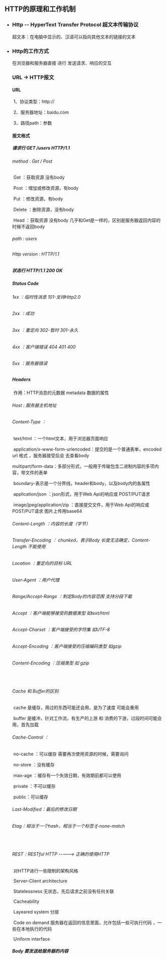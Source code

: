 ## HTTP的原理和工作机制

- ###  Http -- HyperText Transfer Protocol 超文本传输协议

  超文本：在电脑中显示的、汉语可以指向其他文本的链接的文本

- ###  Http的工作方式

  在浏览器和服务器直接 进行 发送请求、响应的交互

  

  ### URL -> HTTP报文

  #### URL

  ​	1、协议类型：http://

  ​	2、服务器地址：baidu.com

  ​	3、路径path：参数

  

  #### 报文格式

  ##### 请求行  GET  /users  HTTP/1.1

  ###### 	method : Get / Post

  ​		Get ：获取资源 没有body

  ​		Post ：增加或修改资源，有body

  ​		Put ：修改资源，有body

  ​		Delete ：删除资源，没有body

  ​		Head ：获取资源 没有body  几乎和Get是一样的，区别是服务器返回内容的时候不返回body 

  ###### 	path : users

  ###### 	Http version : HTTP/1.1

  

  ##### 状态行  HTTP/1.1   200   OK

  

  ##### Status Code

  ###### 	1xx ：临时性消息 101-支持Http2.0

  ###### 	2xx ：成功

  ###### 	3xx ：重定向   302-暂时 301-永久

  ###### 	4xx ：客户端错误 404 401 400

  ###### 	5xx ：服务器错误 

  

  ##### Headers 

  ​	作用：HTTP消息的元数据 metadata 数据的属性

  ###### 	Host : 服务器主机地址

  ###### 	Content-Type ：

  ​			text/html ：一个html文本，用于浏览器页面响应

  ​			application/x-www-form-urlencoded：提交的是一个普通表单，encoded url 格式 ，服务器接受后会																		去查看body

  ​			multipart/form-data：多部分形式，一般用于传输包含二进制内容的多项内容，带文件的表单

  ​												boundary-表示是一个分界线，header和body，以及body内的各属性

  ​			application/json ：json形式，用于Web Api的响应或 POST/PUT请求

  ​			image/jpeg/application/zip ：直接提交文件，用于Web Api的响应或 POST/PUT请求 图片上传用base64

  ###### 	Content-Length ：内容的长度（字节）

  ###### 	Transfer-Encoding ： chunked，表示Body 长度无法确定，Content-Length 不能使用

  ###### 	Location ：重定向的目标 URL

  ###### 	User-Agent ：用户代理

  ######     Range/Accept-Range ：制定Body的内容范围  支持分段下载

  ###### 	Accept ：客户端能够接受的数据类型 如text/html

  ###### 	Accept-Charset ：客户端接受的字符集 如UTF-8

  ###### 	Accept-Encoding ：客户端接受的压缩编码类型 如gzip

  ###### 	Content-Encoding ：压缩类型 如 gzip

  ​	

  ###### 	Cache 和 Buffer的区别

  ​	cache 是缓存，用过的东西可能还会用，是为了速度 可能会重用

  ​	buffer 是缓冲，针对工作流，有生产的上游 和 消费的下游，过段时间可能会用，首先加载

  

  ###### 	Cache-Control ：

  ​	no-cache ：可以缓存 需要再次使用资源的时候，需要询问

  ​	no-store ：没有缓存

  ​	max-age ：缓存有一个失效日期，有效期前都可以使用

  ​	private ：不可以缓存

  ​	public：可以缓存

  

  ###### 	Last-Modified：最后的修改日期

  ###### 	Etag：相当于一个hash，相当于一个标签 if-none-match

  ​	

  ###### 	REST：RESTful HTTP -----> 正确的使用HTTP

  ​    对HTTP进行一些限制的架构风格 

  ​	Server-Client architecture

  ​	Statelessness 无状态，先后请求之前没有任何关联

  ​	Cacheability

  ​	Layeared system  分层

  ​	Code on demand 服务器在返回的信息里面，允许包括一些可执行代码 ，一些在本地执行的代码

  ​	Uniform interface

  

  ##### Body 要发送给服务器的内容

  

  ###### 

  

  

  

  





